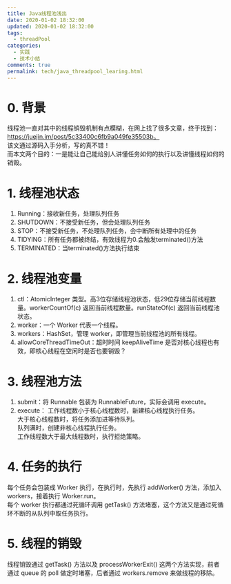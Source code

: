 ```yaml
---
title: Java线程池浅出
date: 2020-01-02 18:32:00
updated: 2020-01-02 18:32:00
tags:
  - threadPool
categories: 
  - 实践
  - 技术小结
comments: true
permalink: tech/java_threadpool_learing.html    
---
```


# 0. 背景

线程池一直对其中的线程销毁机制有点模糊，在网上找了很多文章，终于找到：https://juejin.im/post/5c33400c6fb9a049fe35503b。  
该文通过源码入手分析，写的真不错！  
而本文两个目的：一是能让自己能给别人讲懂任务如何的执行以及讲懂线程如何的销毁。

# 1. 线程池状态

1. Running：接收新任务，处理队列任务
2. SHUTDOWN：不接受新任务，但会处理队列任务
3. STOP：不接受新任务，不处理队列任务，会中断所有处理中的任务
4. TIDYING：所有任务都被终结，有效线程为0.会触发terminated()方法
5. TERMINATED：当terminated()方法执行结束

# 2. 线程池变量

1. ctl：AtomicInteger 类型。高3位存储线程池状态，低29位存储当前线程数量。workerCountOf(c) 返回当前线程数量。runStateOf(c) 返回当前线程池状态。
2. worker：一个 Worker 代表一个线程。
3. workers：HashSet，管理 worker，即管理当前线程池的所有线程。
4. allowCoreThreadTimeOut：超时时间 keepAliveTime 是否对核心线程也有效，即核心线程在空闲时是否也要销毁？

# 3. 线程池方法

1. submit：将 Runnable 包装为 RunnableFuture，实际会调用 execute。
2. execute：
工作线程数小于核心线程数时，新建核心线程执行任务。  
大于核心线程数时，将任务添加进等待队列。  
队列满时，创建非核心线程执行任务。  
工作线程数大于最大线程数时，执行拒绝策略。  

# 4. 任务的执行

每个任务会包装成 Worker 执行，在执行时，先执行 addWorker() 方法，添加入 workers，接着执行 Worker.run。  
每个 worker 执行都通过死循环调用 getTask() 方法堵塞，这个方法又是通过死循环不断的从队列中取任务执行。

# 5. 线程的销毁

线程销毁通过 getTask() 方法以及 processWorkerExit() 这两个方法实现，前者通过 queue 的 poll 做定时堵塞，后者通过 workers.remove 来做线程的移除。